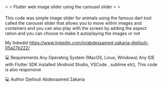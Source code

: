 
 ⭐️ ⭐️ Flutter web image silder using the carousel slider ⭐️ ⭐️

This code was simple image slider for animals using the famous dart tool called the carousel slider that allows you to move within images and containers and you can  also play with the screen by adding the aspect ration and you can choose to make it autoplaying the images or not

My linkedid 
https://www.linkedin.com/in/abdessamed-zakaria-djellouli-05a27b222/



💻 Requirements
Any Operating System (MacOS, Linux, Windows)
Any IDE with Flutter SDK installed (Android Studio, VSCode , sublime etc),
This code is also responsive

💻 Author
Djellouli Abdessamed Zakaria









